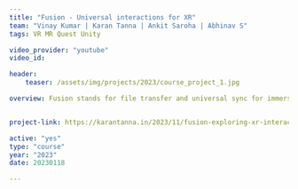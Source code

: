 ```yaml
---
title: "Fusion - Universal interactions for XR"
team: "Vinay Kumar | Karan Tanna | Ankit Saroha | Abhinav S"
tags: VR MR Quest Unity

video_provider: "youtube"
video_id:

header:
    teaser: /assets/img/projects/2023/course_project_1.jpg

overview: Fusion stands for file transfer and universal sync for immersive and other networks. Fusion is an exploration of novel, intuitive, one-handed interactions that connect virtual and physical worlds. In this project, we are primarily exploring four interactions, which include scrolling, text selection, text input using real-world devices, and file transfer between VR headset and non-immersive physical devices. This can be extended to various other use cases.


project-link: https://karantanna.in/2023/11/fusion-exploring-xr-interactions/

active: "yes"
type: "course"
year: "2023"
date: 20230118

---
```

